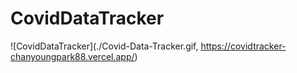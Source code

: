 # CovidDataTracker

![CovidDataTracker](./Covid-Data-Tracker.gif, https://covidtracker-chanyoungpark88.vercel.app/)

